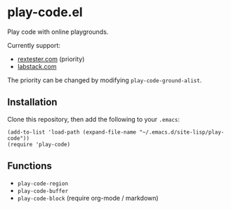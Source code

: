 # play-code.el

Play code with online playgrounds.

Currently support:

- [rextester.com](https://rextester.com) (priority)
- [labstack.com](https://code.labstack.com)

The priority can be changed by modifying `play-code-ground-alist`.

## Installation

Clone this repository, then add the following to your `.emacs`:

```elisp
(add-to-list 'load-path (expand-file-name "~/.emacs.d/site-lisp/play-code"))
(require 'play-code)
```

## Functions

- `play-code-region`
- `play-code-buffer`
- `play-code-block` (require org-mode / markdown)

